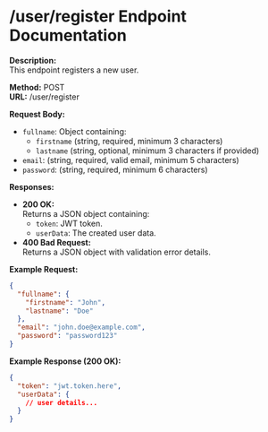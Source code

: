 # /user/register Endpoint Documentation

**Description:**  
This endpoint registers a new user.

**Method:** POST  
**URL:** /user/register

**Request Body:**

- `fullname`: Object containing:
  - `firstname` (string, required, minimum 3 characters)
  - `lastname` (string, optional, minimum 3 characters if provided)
- `email`: (string, required, valid email, minimum 5 characters)
- `password`: (string, required, minimum 6 characters)

**Responses:**

- **200 OK:**  
  Returns a JSON object containing:
  - `token`: JWT token.
  - `userData`: The created user data.
- **400 Bad Request:**  
  Returns a JSON object with validation error details.

**Example Request:**

```json
{
  "fullname": {
    "firstname": "John",
    "lastname": "Doe"
  },
  "email": "john.doe@example.com",
  "password": "password123"
}
```

**Example Response (200 OK):**

```json
{
  "token": "jwt.token.here",
  "userData": {
    // user details...
  }
}
```
